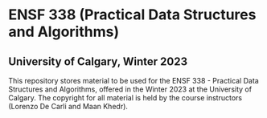 # ENSF 338 (Practical Data Structures and Algorithms)
## University of Calgary, Winter 2023

This repository stores material to be used for the ENSF 338 - Practical Data Structures and Algorithms, offered in the Winter 2023 at the University of Calgary. The copyright for all material is held by the course instructors (Lorenzo De Carli and Maan Khedr).
